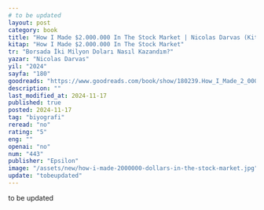 ```yaml
---
# to be updated
layout: post
category: book
title: "How I Made $2.000.000 In The Stock Market | Nicolas Darvas (Kitap)"
kitap: "How I Made $2.000.000 In The Stock Market"
tr: "Borsada İki Milyon Doları Nasıl Kazandım?"
yazar: "Nicolas Darvas"
yil: "2024"
sayfa: "180"
goodreads: "https://www.goodreads.com/book/show/180239.How_I_Made_2_000_000_In_The_Stock_Market"
description: ""
last_modified_at: 2024-11-17
published: true
posted: 2024-11-17
tag: "biyografi"
reread: "no"
rating: "5"
eng: ""
openai: "no"
num: "443"
publisher: "Epsilon"
image: "/assets/new/how-i-made-2000000-dollars-in-the-stock-market.jpg"
update: "tobeupdated"
---
```


to be updated
